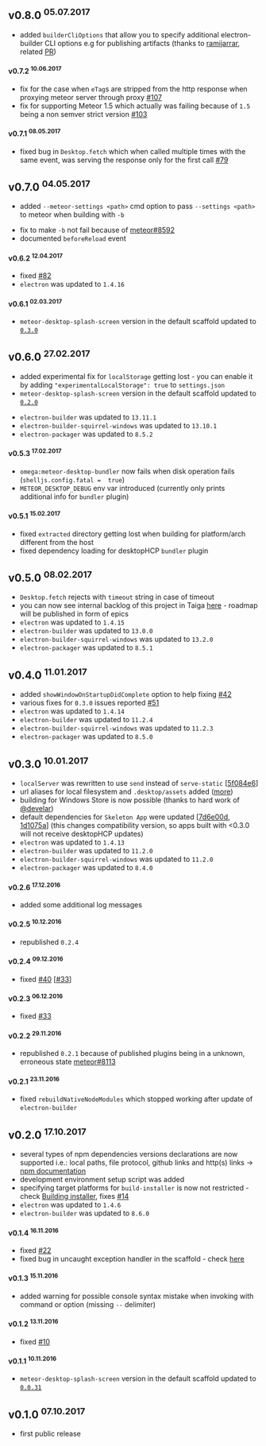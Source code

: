 ## v0.8.0 <sup>05.07.2017</sup>

- added `builderCliOptions` that allow you to specify additional electron-builder CLI options e.g
 for publishing artifacts (thanks to [ramijarrar](https://github.com/ramijarrar), related 
 [PR](https://github.com/wojtkowiak/meteor-desktop/pull/112))

#### v0.7.2 <sup>10.06.2017</sup>

* fix for the case when `eTag`s are stripped from the http response when proxying meteor 
server through proxy [#107](https://github.com/wojtkowiak/meteor-desktop/issues/107) 
* fix for supporting Meteor 1.5 which actually was failing because of `1.5` being a non semver 
strict version [#103](https://github.com/wojtkowiak/meteor-desktop/issues/103) 

#### v0.7.1 <sup>08.05.2017</sup>

* fixed bug in `Desktop.fetch` which when called multiple times with the same event, was serving the response only for the first call [#79](https://github.com/wojtkowiak/meteor-desktop/issues/79)   

## v0.7.0 <sup>04.05.2017</sup>

- added `--meteor-settings <path>` cmd option to pass `--settings <path>` to meteor when building with `-b`
* fix to make `-b` not fail because of [meteor#8592](https://github.com/meteor/meteor/issues/8592) 
* documented `beforeReload` event

#### v0.6.2 <sup>12.04.2017</sup>

* fixed [#82](https://github.com/wojtkowiak/meteor-desktop/issues/82)   
* `electron` was updated to `1.4.16`

#### v0.6.1 <sup>02.03.2017</sup>

- `meteor-desktop-splash-screen` version in the default scaffold updated to [`0.3.0`](https://github.com/wojtkowiak/meteor-desktop-splash-screen#changelog)

## v0.6.0 <sup>27.02.2017</sup>

- added experimental fix for `localStorage` getting lost - you can enable it by adding `"experimentalLocalStorage": true` to `settings.json`
- `meteor-desktop-splash-screen` version in the default scaffold updated to [`0.2.0`](https://github.com/wojtkowiak/meteor-desktop-splash-screen#changelog)
* `electron-builder` was updated to `13.11.1`
* `electron-builder-squirrel-windows` was updated to `13.10.1`
* `electron-packager` was updated to `8.5.2`

#### v0.5.3 <sup>17.02.2017</sup>
- `omega:meteor-desktop-bundler` now fails when disk operation fails (`shelljs.config.fatal = 
true`)   
- `METEOR_DESKTOP_DEBUG` env var introduced (currently only prints additional info for `bundler` 
plugin) 

#### v0.5.1 <sup>15.02.2017</sup>
- fixed `extracted` directory getting lost when building for platform/arch different from the 
host
- fixed dependency loading for desktopHCP `bundler` plugin 

## v0.5.0 <sup>08.02.2017</sup>

* `Desktop.fetch` rejects with `timeout` string in case of timeout
* you can now see internal backlog of this project in Taiga
[here](https://tree.taiga.io/project/wojtkowiak-meteor-desktop/kanban) - roadmap 
will be published in form of epics 
* `electron` was updated to `1.4.15`
* `electron-builder` was updated to `13.0.0`
* `electron-builder-squirrel-windows` was updated to `13.2.0`
* `electron-packager` was updated to `8.5.1`

## v0.4.0 <sup>11.01.2017</sup>

* added `showWindowOnStartupDidComplete` option to help fixing [#42](https://github.com/wojtkowiak/meteor-desktop/issues/42)   
* various fixes for `0.3.0` issues reported [#51](https://github.com/wojtkowiak/meteor-desktop/issues/51)
* `electron` was updated to `1.4.14`
* `electron-builder` was updated to `11.2.4`
* `electron-builder-squirrel-windows` was updated to `11.2.3`
* `electron-packager` was updated to `8.5.0`

## v0.3.0 <sup>10.01.2017</sup>

* `localServer` was rewritten to use `send` instead of `serve-static` 
[[5f084e6](https://github.com/wojtkowiak/meteor-desktop/commit/5f084e64fa11e4894e4c7c8d541b0b02a8676111)]
* url aliases for local filesystem and `.desktop/assets` added 
([more](#accessing-local-filesystem-in-meteor))
* building for Windows Store is now possible (thanks to hard work of 
[@develar](https://github.com/develar))
* default dependencies for `Skeleton App` were updated 
[[7d6e00d](https://github.com/wojtkowiak/meteor-desktop/commit/7d6e00d803f472f47d4e1ee38de2cd8240fbc468), 
[1d1075a](https://github.com/wojtkowiak/meteor-desktop/commit/1d1075a1eec288c1372ccd001c197fab29f71980)]
(this changes compatibility version, so apps built with <0.3.0 will not receive desktopHCP 
updates)
* `electron` was updated to `1.4.13`
* `electron-builder` was updated to `11.2.0`
* `electron-builder-squirrel-windows` was updated to `11.2.0`
* `electron-packager` was updated to `8.4.0`

#### v0.2.6 <sup>17.12.2016</sup>
 - added some additional log messages

#### v0.2.5 <sup>10.12.2016</sup>
- republished `0.2.4`

#### v0.2.4 <sup>09.12.2016</sup>
- fixed [#40](https://github.com/wojtkowiak/meteor-desktop/issues/40) [[#33](https://github.com/wojtkowiak/meteor-desktop/issues/33)]

#### v0.2.3 <sup>06.12.2016</sup>
- fixed [#33](https://github.com/wojtkowiak/meteor-desktop/issues/33)   

#### v0.2.2 <sup>29.11.2016</sup>
- republished `0.2.1` because of published plugins being in a unknown, erroneous 
state [meteor#8113](https://github.com/meteor/meteor/issues/8113)   

#### v0.2.1 <sup>23.11.2016</sup>
- fixed `rebuildNativeNodeModules` which stopped working after update of 
`electron-builder`

## v0.2.0 <sup>17.10.2017</sup>
* several types of npm dependencies versions declarations are now supported i.e.: local paths, 
file protocol, github links and http(s) links -> [npm documentation](https://docs.npmjs.com/files/package.json#dependencies)
* development environment setup script was added
* specifying target platforms for `build-installer` is now not restricted - 
check [Building installer](#building-installer), fixes [#14](https://github.com/wojtkowiak/meteor-desktop/issues/14)
* `electron` was updated to `1.4.6`
* `electron-builder` was updated to `8.6.0`

#### v0.1.4 <sup>16.11.2016</sup>
* fixed [#22](https://github.com/wojtkowiak/meteor-desktop/issues/22)  
* fixed bug in uncaught exception handler in the scaffold - check [here](https://github.com/wojtkowiak/meteor-desktop/commit/1dc8347f18d2ebc1dfb3f875a66e1d5206441af8)

#### v0.1.3 <sup>15.11.2016</sup>
- added warning for possible console syntax mistake when invoking with command or 
option (missing ` -- ` delimiter)

#### v0.1.2 <sup>13.11.2016</sup>
- fixed [#10](https://github.com/wojtkowiak/meteor-desktop/issues/10)

#### v0.1.1 <sup>10.11.2016</sup>
- `meteor-desktop-splash-screen` version in the default scaffold updated to [`0.0.31`](https://github.com/wojtkowiak/meteor-desktop-splash-screen#changelog) 

## v0.1.0 <sup>07.10.2017</sup>
- first public release

